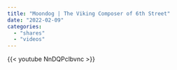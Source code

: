 ```yaml
---
title: "Moondog | The Viking Composer of 6th Street"
date: "2022-02-09"
categories:
  - "shares"
  - "videos"
---
```


{{< youtube NnDQPclbvnc >}}
